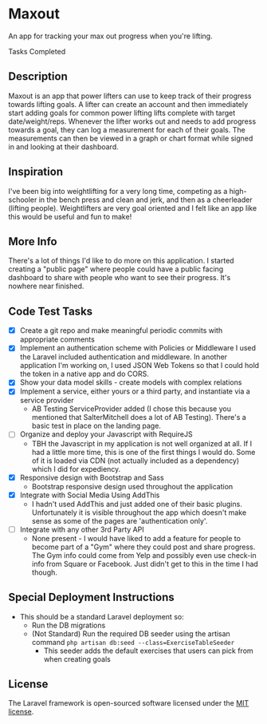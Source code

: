 # Maxout

An app for tracking your max out progress when you're lifting.

Tasks Completed

## Description

Maxout is an app that power lifters can use to keep track of their progress towards lifting goals. A lifter can create an account and then immediately start adding goals for common power lifting lifts complete with target date/weight/reps. Whenever the lifter works out and needs to add progress towards a goal, they can log a measurement for each of their goals. The measurements can then be viewed in a graph or chart format while signed in and looking at their dashboard.

## Inspiration

I've been big into weightlifting for a very long time, competing as a high-schooler in the bench press and clean and jerk, and then as a cheerleader (lifting people). Weightlifters are very goal oriented and I felt like an app like this would be useful and fun to make!

## More Info

There's a lot of things I'd like to do more on this application. I started creating a "public page" where people could have a public facing dashboard to share with people who want to see their progress. It's nowhere near finished.

## Code Test Tasks

* [x] Create a git repo and make meaningful periodic commits with appropriate comments
* [x] Implement an authentication scheme with Policies or Middleware
  I used the Laravel included authentication and middleware. In another application I'm working on, I used JSON Web Tokens so that I could hold the token in a native app and do CORS.
* [x] Show your data model skills - create models with complex relations
* [x] Implement a service, either yours or a third party, and instantiate via a service provider
  * AB Testing ServiceProvider added (I chose this because you mentioned that SalterMitchell does a lot of AB Testing). There's a basic test in place on the landing page.  
* [ ] Organize and deploy your Javascript with RequireJS
  * TBH the Javascript in my application is not well organized at all. If I had a little more time, this is one of the first things I would do. Some of it is loaded via CDN (not actually included as a dependency) which I did for expediency.
* [x] Responsive design with Bootstrap and Sass
  * Bootstrap responsive design used throughout the application
* [x] Integrate with Social Media Using AddThis
  * I hadn't used AddThis and just added one of their basic plugins. Unfortunately it is visible throughout the app which doesn't make sense as some of the pages are 'authentication only'.
* [ ] Integrate with any other 3rd Party API
  * None present - I would have liked to add a feature for people to become part of a "Gym" where they could post and share progress. The Gym info could come from Yelp and possibly even use check-in info from Square or Facebook. Just didn't get to this in the time I had though.

## Special Deployment Instructions
  * This should be a standard Laravel deployment so:
    * Run the DB migrations
    * (Not Standard) Run the required DB seeder using the artisan command `php artisan db:seed --class=ExerciseTableSeeder`
      * This seeder adds the default exercises that users can pick from when creating goals

## License

The Laravel framework is open-sourced software licensed under the [MIT license](http://opensource.org/licenses/MIT).
